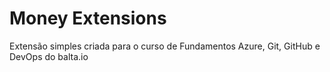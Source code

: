 # Money Extensions

Extensão simples criada para o curso de Fundamentos Azure, Git, GitHub e DevOps do balta.io